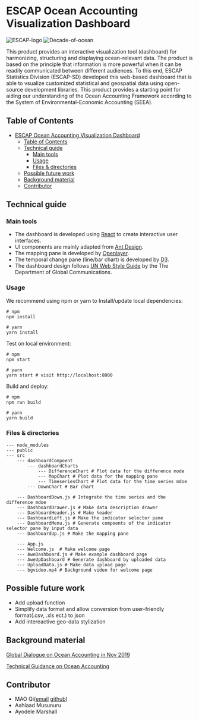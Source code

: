 # ESCAP Ocean Accounting Visualization Dashboard 

![ESCAP-logo](https://www.unescap.org/themes/custom/escap2020/logo.png)
![Decade-of-ocean](https://www.unescap.org/sites/default/d8files/SDG_Decade_of_Action_E2x.png)

This product provides an interactive visualization tool (dashboard) for harmonizing, structuring and displaying ocean-relevant data. The product is based on the principle that information is more powerful when it can be readily communicated between different audiences. To this end, ESCAP Statistics Division (ESCAP-SD) developed this web-based dashboard that is able to vsualize customized statistical and geospatial data using open-source development libraries. This product provides a starting point for aiding our understanding of the Ocean Accounting Framework according to the System of Environmental-Economic Accounting (SEEA).

## Table of Contents

- [ESCAP Ocean Accounting Visualization Dashboard](#escap-ocean-accounting-visualization-dashboard)
	- [Table of Contents](#table-of-contents)
	- [Technical guide](#technical-guide)
		- [Main tools](#main-tools)
		- [Usage](#usage)
		- [Files & directories](#files--directories)
	- [Possible future work](#possible-future-work)
	- [Background material](#background-material)
	- [Contributor](#contributor)

## Technical guide

### Main tools

- The dashboard is developed using [React](https://reactjs.org/) to create interactive user interfaces.
- UI components are mainly adapted from [Ant Design](https://ant.design/docs/react/introduce).
- The mapping pane is developed by [Openlayer](https://openlayers.org/en/latest/doc/tutorials/).
- The temporal change pane (line/bar chart) is developed by [D3](https://d3js.org/).
- The dashboard design follows [UN Web Style Guide](https://www.un.org/styleguide/) by the The Department of Global Communications.

### Usage

We recommend using npm or yarn to Install/update local dependencies:

```
# npm
npm install

# yarn 
yarn install 
```

Test on local environment:

```
# npm
npm start

# yarn 
yarn start # visit http://localhost:8000
```

Build and deploy:

```
# npm
npm run build

# yarn 
yarn build
```

### Files & directories

```
--- node_modules
--- public
--- src
	--- dashboardCompoent
		--- dashboardCharts
			--- DifferenceChart # Plot data for the difference mode
			--- MapChart # Plot data for the mapping pane
			--- TimeseriesChart # Plot data for the time series mdoe
		--- DownChart # Bar chart

	--- DashboardDown.js # Integrate the time series and the difference mdoe
	--- DashboardDrawer.js # Make data description drawer
	--- DashboardHeader.js # Make header
	--- DashboardLeft.js # Make the indicator selector pane
	--- DashboardMenu.js # Generate compoents of the indicator selector pane by input data
	--- DashboardUp.js # Make the mapping pane

	--- App.js
	--- Welcome.js	# Make welcome page
	--- AweDashboard.js	# Make example dashboard page
	--- AweUpDashboard # Generate dashboard by uploaded data
	--- UploadData.js # Make data upload page
	--- bgvideo.mp4 # Background video for welcome page
```

## Possible future work

- Add upload function
- Simplify data format and allow conversion from user-friendly format(.csv, .xls ect.) to json
- Add intereactive geo-data stylization

## Background material

[Global Dialogue on Ocean Accounting in Nov 2019](https://www.unescap.org/events/global-dialogue-ocean-accounting-and-first-annual-meeting-global-ocean-accounts-partnership)

[Technical Guidance on Ocean Accounting](https://www.oceanaccounts.org/technical-guidance-on-ocean-accounting-2/)

## Contributor

- MAO Qi([email](maoqi@pku.edu.cn) [github](https://github.com/qinterest))
- Aahlaad Musunuru
- Ayodele Marshall